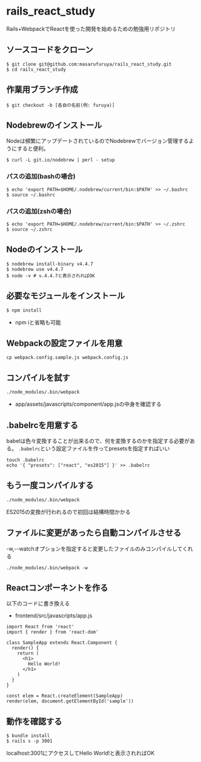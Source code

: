 # rails_react_study
Rails+WebpackでReactを使った開発を始めるための勉強用リポジトリ

## ソースコードをクローン
```
$ git clone git@github.com:masarufuruya/rails_react_study.git
$ cd rails_react_study
```

## 作業用ブランチ作成
```
$ git checkout -b [各自の名前(例: furuya)]
```

## Nodebrewのインストール
Nodeは頻繁にアップデートされているのでNodebrewでバージョン管理するようにすると便利。

```
$ curl -L git.io/nodebrew | perl - setup
```

### パスの追加(bashの場合)
```
$ echo 'export PATH=$HOME/.nodebrew/current/bin:$PATH' >> ~/.bashrc
$ source ~/.bashrc
```

### パスの追加(zshの場合)
```
$ echo 'export PATH=$HOME/.nodebrew/current/bin:$PATH' >> ~/.zshrc
$ source ~/.zshrc
```

## Nodeのインストール

```
$ nodebrew install-binary v4.4.7
$ nodebrew use v4.4.7
$ node -v # v.4.4.7と表示されればOK
```

## 必要なモジュールをインストール
```
$ npm install
```

* npm iと省略も可能

## Webpackの設定ファイルを用意

```
cp webpack.config.sample.js webpack.config.js
```

## コンパイルを試す
```
./node_modules/.bin/webpack
```

* app/assets/javascripts/component/app.jsの中身を確認する

## .babelrcを用意する
babelは色々変換することが出来るので、何を変換するのかを指定する必要がある。
`.babelrc`という設定ファイルを作ってpresetsを指定すればいい

```
touch .babelrc
echo '{ "presets": ["react", "es2015"] }' >> .babelrc
```

## もう一度コンパイルする
```
./node_modules/.bin/webpack
```

ES2015の変換が行われるので初回は結構時間かかる

## ファイルに変更があったら自動コンパイルさせる
-w,--watchオプションを指定すると変更したファイルのみコンパイルしてくれる

```
./node_modules/.bin/webpack -w
```

## Reactコンポーネントを作る
以下のコードに書き換える

* frontend/src/javascripts/app.js

```
import React from 'react'
import { render } from 'react-dom'

class SampleApp extends React.Component {
  render() {
    return (
      <h1>
        Hello World!
      </h1>
    )
  }
}

const elem = React.createElement(SampleApp)
render(elem, document.getElementById('sample'))
```

## 動作を確認する
```
$ bundle install
$ rails s -p 3001
```

localhost:3001にアクセスしてHello World!と表示されればOK
